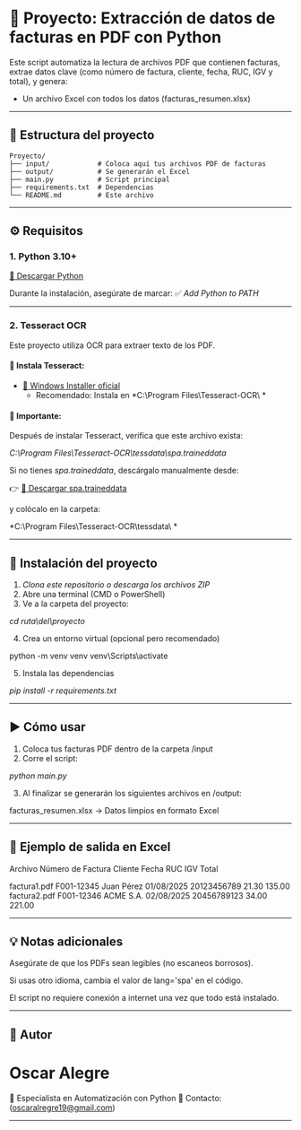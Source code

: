 # 🧾 Proyecto: Extracción de datos de facturas en PDF con Python

Este script automatiza la lectura de archivos PDF que contienen facturas, extrae datos clave (como número de factura, cliente, fecha, RUC, IGV y total), y genera:

- Un archivo Excel con todos los datos (facturas_resumen.xlsx)

---

## 📂 Estructura del proyecto

```plaintext
Proyecto/
├── input/            # Coloca aquí tus archivos PDF de facturas
├── output/           # Se generarán el Excel
├── main.py           # Script principal
├── requirements.txt  # Dependencias
└── README.md         # Este archivo
```

---

## ⚙️ Requisitos

### 1. Python 3.10+  
[🔗 Descargar Python](https://www.python.org/downloads/)

Durante la instalación, asegúrate de marcar: ✅ *Add Python to PATH*

---

### 2. Tesseract OCR  
Este proyecto utiliza OCR para extraer texto de los PDF.

#### 🔽 Instala Tesseract:
- [🔗 Windows Installer oficial](https://github.com/tesseract-ocr/tesseract/wiki#windows)
  - Recomendado: Instala en *C:\Program Files\Tesseract-OCR\ *

#### 📂 Importante:
Después de instalar Tesseract, verifica que este archivo exista:

*C:\Program Files\Tesseract-OCR\tessdata\spa.traineddata*

Si no tienes *spa.traineddata*, descárgalo manualmente desde:

👉 [🔗 Descargar spa.traineddata](https://github.com/tesseract-ocr/tessdata/blob/main/spa.traineddata)

y colócalo en la carpeta:

*C:\Program Files\Tesseract-OCR\tessdata\ *

---

## 🧰 Instalación del proyecto

1. *Clona este repositorio o descarga los archivos ZIP*
2. Abre una terminal (CMD o PowerShell)
3. Ve a la carpeta del proyecto:

*cd ruta\del\proyecto*

4. Crea un entorno virtual (opcional pero recomendado)

python -m venv venv
venv\Scripts\activate

5. Instala las dependencias

*pip install -r requirements.txt*

---

## ▶️ Cómo usar

1. Coloca tus facturas PDF dentro de la carpeta /input
2. Corre el script:

*python main.py*

3. Al finalizar se generarán los siguientes archivos en /output:

facturas_resumen.xlsx → Datos limpios en formato Excel

---

## 📌 Ejemplo de salida en Excel

Archivo	Número de Factura	Cliente	Fecha	RUC	IGV	Total

factura1.pdf	F001-12345	Juan Pérez	01/08/2025	20123456789	21.30	135.00
factura2.pdf	F001-12346	ACME S.A.	02/08/2025	20456789123	34.00	221.00


---

## 💡 Notas adicionales

Asegúrate de que los PDFs sean legibles (no escaneos borrosos).

Si usas otro idioma, cambia el valor de lang='spa' en el código.

El script no requiere conexión a internet una vez que todo está instalado.



---

## 🤝 Autor

# Oscar Alegre
💼 Especialista en Automatización con Python
📧 Contacto: (oscaralregre19@gmail.com)


---